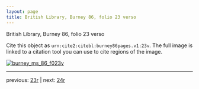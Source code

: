 ```yaml
---
layout: page
title: British Library, Burney 86, folio 23 verso
---
```


British Library, Burney 86, folio 23 verso

Cite this object as `urn:cite2:citebl:burney86pages.v1:23v`.  The full image is linked to a citation tool you can use to cite regions of the image.

[![burney_ms_86_f023v](http://www.homermultitext.org/iipsrv?IIIF=/project/homer/pyramidal/deepzoom/citebl/burney86imgs/v1/burney_ms_86_f023v.tif/full/800,/0/default.jpg)](http://www.homermultitext.org/ict2/?urn=urn:cite2:citebl:burney86imgs.v1:burney_ms_86_f023v) 

---

previous:  [23r](../23r/) | next: [24r](../24r/)